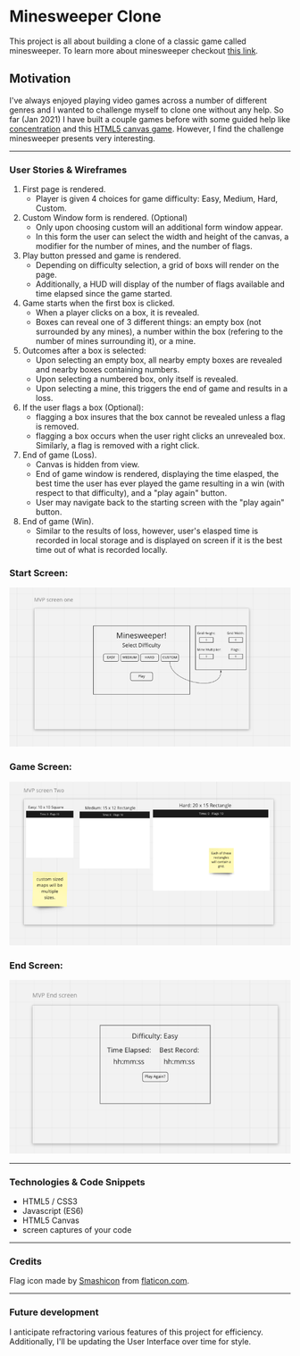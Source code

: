# Minesweeper Clone
This project is all about building a clone of a classic game called minesweeper. To learn more about minesweeper checkout [this link](https://en.wikipedia.org/wiki/Minesweeper_(video_game)).

## Motivation
I've always enjoyed playing video games across a number of different genres and I wanted to challenge myself to clone one without any help.
So far (Jan 2021) I have built a couple games before with some guided help like [concentration](https://josh-w42.github.io/Memory-Game/) and this [HTML5 canvas game](https://josh-w42.github.io/frontend-nanodegree-arcade-game/). However, I find the challenge minesweeper presents very interesting.

<!-- ---
### Screenshots
screen captures of your app -->

---
### User Stories & Wireframes
1. First page is rendered.
    - Player is given 4 choices for game difficulty: Easy, Medium, Hard, Custom.
2. Custom Window form is rendered. (Optional)
    - Only upon choosing custom will an additional form window appear.
    - In this form the user can select the width and height of the canvas, a modifier for the number of mines, and the number of flags.
3. Play button pressed and game is rendered.
    - Depending on difficulty selection, a grid of boxs will render on the page.
    - Additionally, a HUD will display of the number of flags available and time elapsed since the game started.
4.  Game starts when the first box is clicked.
    - When a player clicks on a box, it is revealed.
    - Boxes can reveal one of 3 different things: an empty box (not surrounded by any mines), a number within the box (refering to the number of mines surrounding it), or a mine.
5. Outcomes after a box is selected:
    - Upon selecting an empty box, all nearby empty boxes are revealed and nearby boxes containing numbers.
    - Upon selecting a numbered box, only itself is revealed.
    - Upon selecting a mine, this triggers the end of game and results in a loss.
6. If the user flags a box (Optional):
    - flagging a box insures that the box cannot be revealed unless a flag is removed.
    - flagging a box occurs when the user right clicks an unrevealed box. Similarly, a flag is removed with a right click.
7. End of game (Loss).
    - Canvas is hidden from view.
    - End of game window is rendered, displaying the time elasped, the best time the user has ever played the game resulting in a win (with respect to that difficulty), and a "play again" button.
    - User may navigate back to the starting screen with the "play again" button.
8. End of game (Win).
    - Similar to the results of loss, however, user's elasped time is recorded in local storage and is displayed on screen if it is the best time out of what is recorded locally.

### Start Screen:
![Start Screen wireframe](./assets/StartScreen.png)

### Game Screen:

![Game Screen wireframe](./assets/GameScreen.png)

### End Screen:

![End Screen wireframe](./assets/EndScreen.png)

---
### Technologies & Code Snippets
* HTML5 / CSS3
* Javascript (ES6)
* HTML5 Canvas
* screen captures of your code

---
### Credits
Flag icon made by [Smashicon](https://www.flaticon.com/authors/smashicons") from [flaticon.com](https://www.flaticon.com/).

---

### Future development
I anticipate refractoring various features of this project for efficiency. Additionally, I'll be updating the User Interface over time for style.
